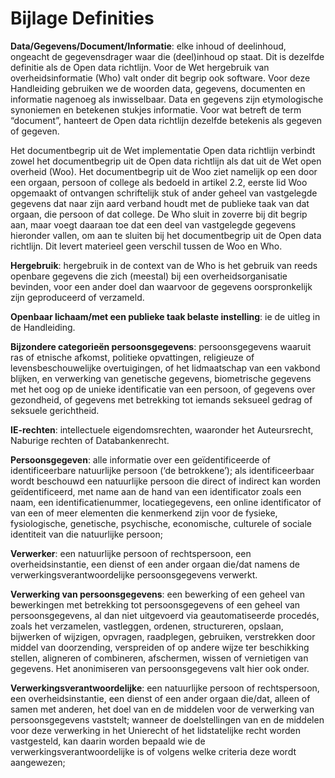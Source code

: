 # Bijlage Definities

**Data/Gegevens/Document/Informatie**: 
elke inhoud of deelinhoud, ongeacht de gegevensdrager waar die (deel)inhoud op staat. Dit is dezelfde definitie als de Open data richtlijn. Voor de Wet hergebruik van overheidsinformatie (Who) valt onder dit begrip ook software. Voor deze Handleiding gebruiken we de woorden data, gegevens, documenten en informatie nagenoeg als inwisselbaar. Data en gegevens zijn etymologische synoniemen en betekenen stukjes informatie. Voor wat betreft de term “document”, hanteert de Open data richtlijn dezelfde betekenis als gegeven of gegeven. 

Het documentbegrip uit de Wet implementatie Open data richtlijn verbindt zowel het documentbegrip uit de Open data richtlijn als dat uit de Wet open overheid (Woo). Het documentbegrip uit de Woo ziet namelijk op een door een orgaan, persoon of college als bedoeld in artikel 2.2, eerste lid Woo opgemaakt of ontvangen schriftelijk stuk of ander geheel van vastgelegde gegevens dat naar zijn aard verband houdt met de publieke taak van dat orgaan, die persoon of dat college. De Who sluit in zoverre bij dit begrip aan, maar voegt daaraan toe dat een deel van vastgelegde gegevens hieronder vallen, om aan te sluiten bij het documentbegrip uit de Open data richtlijn. Dit levert materieel geen verschil tussen de Woo en Who.

**Hergebruik**:
hergebruik in de context van de Who is het gebruik van reeds openbare gegevens die zich (meestal) bij een overheidsorganisatie bevinden, voor een ander doel dan waarvoor de gegevens oorspronkelijk zijn geproduceerd of verzameld.

**Openbaar lichaam/met een publieke taak belaste instelling**: 
ie de uitleg in de Handleiding. 

**Bijzondere categorieën persoonsgegevens**: 
persoonsgegevens waaruit ras of etnische afkomst, politieke opvattingen, religieuze of levensbeschouwelijke overtuigingen, of het lidmaatschap van een vakbond blijken, en verwerking van genetische gegevens, biometrische gegevens met het oog op de unieke identificatie van een persoon, of gegevens over gezondheid, of gegevens met betrekking tot iemands seksueel gedrag of seksuele gerichtheid. 

**IE-rechten**: 
intellectuele eigendomsrechten, waaronder het Auteursrecht, Naburige rechten of Databankenrecht.

**Persoonsgegeven**:
alle informatie over een geïdentificeerde of identificeerbare natuurlijke persoon (‘de betrokkene’); als identificeerbaar wordt beschouwd een natuurlijke persoon die direct of indirect kan worden geïdentificeerd, met name aan de hand van een identificator zoals een naam, een identificatienummer, locatiegegevens, een online identificator of van een of meer elementen die kenmerkend zijn voor de fysieke, fysiologische, genetische, psychische, economische, culturele of sociale identiteit van die natuurlijke persoon;

**Verwerker**:
een natuurlijke persoon of rechtspersoon, een overheidsinstantie, een dienst of een ander orgaan die/dat namens de verwerkingsverantwoordelijke persoonsgegevens verwerkt.

**Verwerking van persoonsgegevens**:
een bewerking of een geheel van bewerkingen met betrekking tot persoonsgegevens of een geheel van persoonsgegevens, al dan niet uitgevoerd via geautomatiseerde procedés, zoals het verzamelen, vastleggen, ordenen, structureren, opslaan, bijwerken of wijzigen, opvragen, raadplegen, gebruiken, verstrekken door middel van doorzending, verspreiden of op andere wijze ter beschikking stellen, aligneren of combineren, afschermen, wissen of vernietigen van gegevens. Het anonimiseren van persoonsgegevens valt hier ook onder.

**Verwerkingsverantwoordelijke**:
een natuurlijke persoon of rechtspersoon, een overheidsinstantie, een dienst of een ander orgaan die/dat, alleen of samen met anderen, het doel van en de middelen voor de verwerking van persoonsgegevens vaststelt; wanneer de doelstellingen van en de middelen voor deze verwerking in het Unierecht of het lidstatelijke recht worden vastgesteld, kan daarin worden bepaald wie de verwerkingsverantwoordelijke is of volgens welke criteria deze wordt aangewezen;
